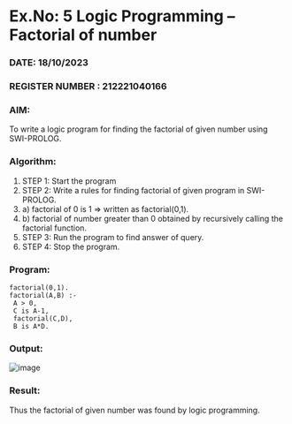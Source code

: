 # Ex.No: 5   Logic Programming – Factorial of number   
### DATE: 18/10/2023                                                                         
### REGISTER NUMBER : 212221040166
### AIM: 
To  write  a logic program for finding the factorial of given number using SWI-PROLOG. 
### Algorithm:
1. STEP 1: Start the program
2. STEP 2:  Write a rules for finding factorial of given program in SWI-PROLOG.
3.   a)	factorial of 0 is 1 => written as factorial(0,1).
4.   b)	factorial of number greater than 0 obtained by recursively calling the factorial    function.
5. STEP 3: Run the program  to find answer of  query.
6. STEP 4: Stop the program.

### Program:

```
factorial(0,1).
factorial(A,B) :-
 A > 0,
 C is A-1,
 factorial(C,D),
 B is A*D. 
```



### Output:

![image](https://github.com/Sudhindev/AI_Lab_2023-24/assets/130021386/0d915909-a69c-4bd0-b45b-e3a9d35c576e)




### Result:
Thus the factorial of given number was found by logic programming. 
